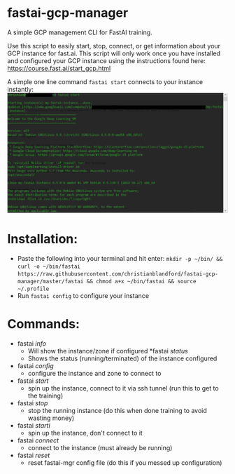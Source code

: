 # fastai-gcp-manager
A simple GCP management CLI for FastAI training.

Use this script to easily start, stop, connect, or get information about your GCP instance for fast.ai. This script will only work once you have installed and configured your GCP instance using the instructions found here: https://course.fast.ai/start_gcp.html

A simple one line command `fastai start` connects to your instance instantly:
![Screenshot of the program running](https://raw.githubusercontent.com/christianblandford/fastai-gcp-manager/master/fastai-manager-screenshot.PNG)

# Installation:
* Paste the following into your terminal and hit enter: `mkdir -p ~/bin/ && curl -o ~/bin/fastai https://raw.githubusercontent.com/christianblandford/fastai-gcp-manager/master/fastai && chmod a+x ~/bin/fastai && source ~/.profile`
* Run `fastai config` to configure your instance


# Commands:
* fastai *info*
  * Will show the instance/zone if configured
*fastai *status*
  * Shows the status (running/terminated) of the instance configured
* fastai *config*
  * configure the instance and zone to connect to
* fastai *start*
  * spin up the instance, connect to it via ssh tunnel (run this to get to the training)
* fastai *stop*
  * stop the running instance (do this when done training to avoid wasting money)
* fastai *starti*
  * spin up the instance, don't connect to it
* fastai *connect*
  * connect to the instance (must already be running)
* fastai *reset*
  * reset fastai-mgr config file (do this if you messed up configuration)
